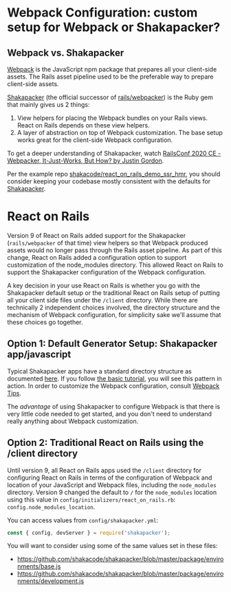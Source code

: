 # Webpack Configuration: custom setup for Webpack or Shakapacker?

## Webpack vs. Shakapacker

[Webpack](https://webpack.js.org) is the JavaScript npm package that prepares all your client-side assets. The Rails asset pipeline used to be the preferable way to prepare client-side assets.

[Shakapacker](https://github.com/shakcode/shakapacker) (the official successor of [rails/webpacker](https://github.com/rails/webpacker)) is the Ruby gem that mainly gives us 2 things:

1. View helpers for placing the Webpack bundles on your Rails views. React on Rails depends on these view helpers.
2. A layer of abstraction on top of Webpack customization. The base setup works great for the client-side Webpack configuration.

To get a deeper understanding of Shakapacker, watch [RailsConf 2020 CE - Webpacker, It-Just-Works, But How? by Justin Gordon](https://youtu.be/sJLoOpc5LD8).

Per the example repo [shakacode/react_on_rails_demo_ssr_hmr](https://github.com/shakacode/react_on_rails_demo_ssr_hmr),
you should consider keeping your codebase mostly consistent with the defaults for [Shakapacker](https://github.com/shakacode/shakapacker).

# React on Rails

Version 9 of React on Rails added support for the Shakapacker (`rails/webpacker` of that time) view helpers so that Webpack produced assets would no longer pass through the Rails asset pipeline. As part of this change, React on Rails added a configuration option to support customization of the node_modules directory. This allowed React on Rails to support the Shakapacker configuration of the Webpack configuration.

A key decision in your use React on Rails is whether you go with the Shakapacker default setup or the traditional React on Rails setup of putting all your client side files under the `/client` directory. While there are technically 2 independent choices involved, the directory structure and the mechanism of Webpack configuration, for simplicity sake we'll assume that these choices go together.

## Option 1: Default Generator Setup: Shakapacker app/javascript

Typical Shakapacker apps have a standard directory structure as documented [here](https://github.com/shakacode/shakapacker/blob/master/README.md#configuration-and-code). If you follow [the basic tutorial](./tutorial.md), you will see this pattern in action. In order to customize the Webpack configuration, consult [Webpack Tips](../javascript/webpack.md).

The _advantage_ of using Shakapacker to configure Webpack is that there is very little code needed to get started, and you don't need to understand really anything about Webpack customization.

## Option 2: Traditional React on Rails using the /client directory

Until version 9, all React on Rails apps used the `/client` directory for configuring React on Rails in terms of the configuration of Webpack and location of your JavaScript and Webpack files, including the `node_modules` directory. Version 9 changed the default to `/` for the `node_modules` location using this value in `config/initializers/react_on_rails.rb`: `config.node_modules_location`.

You can access values from `config/shakapacker.yml`:

```js
const { config, devServer } = require('shakapacker');
```

You will want to consider using some of the same values set in these files:

- https://github.com/shakacode/shakapacker/blob/master/package/environments/base.js
- https://github.com/shakacode/shakapacker/blob/master/package/environments/development.js
